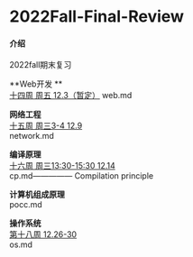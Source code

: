 # 2022Fall-Final-Review

#### 介绍
2022fall期末复习

**Web开发 **<br>
<u>十四周 周五 12.3（暂定）</u>
web.md

**网络工程**<br>
<u>十五周 周三3-4 12.9</u> <br>
network.md<br>

**编译原理**<br>
<u>十六周 周三13:30-15:30 12.14</u> <br>
cp.md—————	Compilation principle<br>

**计算机组成原理**<br>
pocc.md <br>


**操作系统**<br>
<u>第十八周 12.26-30</u> <br>
os.md<br>



